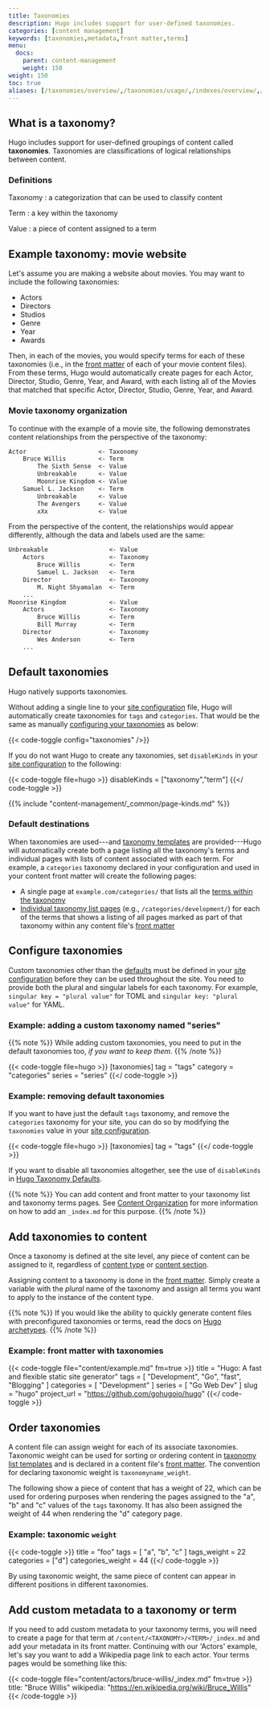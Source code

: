 ```yaml
---
title: Taxonomies
description: Hugo includes support for user-defined taxonomies.
categories: [content management]
keywords: [taxonomies,metadata,front matter,terms]
menu:
  docs:
    parent: content-management
    weight: 150
weight: 150
toc: true
aliases: [/taxonomies/overview/,/taxonomies/usage/,/indexes/overview/,/doc/indexes/,/extras/indexes]
---
```


## What is a taxonomy?

Hugo includes support for user-defined groupings of content called **taxonomies**. Taxonomies are classifications of logical relationships between content.

### Definitions

Taxonomy
: a categorization that can be used to classify content

Term
: a key within the taxonomy

Value
: a piece of content assigned to a term

## Example taxonomy: movie website

Let's assume you are making a website about movies. You may want to include the following taxonomies:

* Actors
* Directors
* Studios
* Genre
* Year
* Awards

Then, in each of the movies, you would specify terms for each of these taxonomies (i.e., in the [front matter] of each of your movie content files). From these terms, Hugo would automatically create pages for each Actor, Director, Studio, Genre, Year, and Award, with each listing all of the Movies that matched that specific Actor, Director, Studio, Genre, Year, and Award.

### Movie taxonomy organization

To continue with the example of a movie site, the following demonstrates content relationships from the perspective of the taxonomy:

```txt
Actor                    <- Taxonomy
    Bruce Willis         <- Term
        The Sixth Sense  <- Value
        Unbreakable      <- Value
        Moonrise Kingdom <- Value
    Samuel L. Jackson    <- Term
        Unbreakable      <- Value
        The Avengers     <- Value
        xXx              <- Value
```

From the perspective of the content, the relationships would appear differently, although the data and labels used are the same:

```txt
Unbreakable                 <- Value
    Actors                  <- Taxonomy
        Bruce Willis        <- Term
        Samuel L. Jackson   <- Term
    Director                <- Taxonomy
        M. Night Shyamalan  <- Term
    ...
Moonrise Kingdom            <- Value
    Actors                  <- Taxonomy
        Bruce Willis        <- Term
        Bill Murray         <- Term
    Director                <- Taxonomy
        Wes Anderson        <- Term
    ...
```

## Default taxonomies

Hugo natively supports taxonomies.

Without adding a single line to your [site configuration] file, Hugo will automatically create taxonomies for `tags` and `categories`. That would be the same as manually [configuring your taxonomies](#configure-taxonomies) as below:

{{< code-toggle config="taxonomies" />}}

If you do not want Hugo to create any taxonomies, set `disableKinds` in your [site configuration] to the following:

{{< code-toggle file=hugo >}}
disableKinds = ["taxonomy","term"]
{{</ code-toggle >}}

{{% include "content-management/_common/page-kinds.md" %}}

### Default destinations

When taxonomies are used---and [taxonomy templates] are provided---Hugo will automatically create both a page listing all the taxonomy's terms and individual pages with lists of content associated with each term. For example, a `categories` taxonomy declared in your configuration and used in your content front matter will create the following pages:

* A single page at `example.com/categories/` that lists all the [terms within the taxonomy]
* [Individual taxonomy list pages][taxonomy templates] (e.g., `/categories/development/`) for each of the terms that shows a listing of all pages marked as part of that taxonomy within any content file's [front matter]

## Configure taxonomies

Custom taxonomies other than the [defaults](#default-taxonomies) must be defined in your [site configuration] before they can be used throughout the site. You need to provide both the plural and singular labels for each taxonomy. For example, `singular key = "plural value"` for TOML and `singular key: "plural value"` for YAML.

### Example: adding a custom taxonomy named "series"

{{% note %}}
While adding custom taxonomies, you need to put in the default taxonomies too, _if you want to keep them_.
{{% /note %}}

{{< code-toggle file=hugo >}}
[taxonomies]
  tag = "tags"
  category = "categories"
  series = "series"
{{</ code-toggle >}}

### Example: removing default taxonomies

If you want to have just the default `tags` taxonomy, and remove the `categories` taxonomy for your site, you can do so by modifying the `taxonomies` value in your [site configuration].

{{< code-toggle file=hugo >}}
[taxonomies]
  tag = "tags"
{{</ code-toggle >}}

If you want to disable all taxonomies altogether, see the use of `disableKinds` in [Hugo Taxonomy Defaults](#default-taxonomies).

{{% note %}}
You can add content and front matter to your taxonomy list and taxonomy terms pages. See [Content Organization](/content-management/organization/) for more information on how to add an `_index.md` for this purpose.
{{% /note %}}

## Add taxonomies to content

Once a taxonomy is defined at the site level, any piece of content can be assigned to it, regardless of [content type] or [content section].

Assigning content to a taxonomy is done in the [front matter]. Simply create a variable with the *plural* name of the taxonomy and assign all terms you want to apply to the instance of the content type.

{{% note %}}
If you would like the ability to quickly generate content files with preconfigured taxonomies or terms, read the docs on [Hugo archetypes](/content-management/archetypes/).
{{% /note %}}

### Example: front matter with taxonomies

{{< code-toggle file="content/example.md" fm=true >}}
title = "Hugo: A fast and flexible static site generator"
tags = [ "Development", "Go", "fast", "Blogging" ]
categories = [ "Development" ]
series = [ "Go Web Dev" ]
slug = "hugo"
project_url = "https://github.com/gohugoio/hugo"
{{</ code-toggle >}}

## Order taxonomies

A content file can assign weight for each of its associate taxonomies. Taxonomic weight can be used for sorting or ordering content in [taxonomy list templates] and is declared in a content file's [front matter]. The convention for declaring taxonomic weight is `taxonomyname_weight`.

The following show a piece of content that has a weight of 22, which can be used for ordering purposes when rendering the pages assigned to the "a", "b" and "c" values of the `tags` taxonomy. It has also been assigned the weight of 44 when rendering the "d" category page.

### Example: taxonomic `weight`

{{< code-toggle >}}
title = "foo"
tags = [ "a", "b", "c" ]
tags_weight = 22
categories = ["d"]
categories_weight = 44
{{</ code-toggle >}}

By using taxonomic weight, the same piece of content can appear in different positions in different taxonomies.

## Add custom metadata to a taxonomy or term

If you need to add custom metadata to your taxonomy terms, you will need to create a page for that term at `/content/<TAXONOMY>/<TERM>/_index.md` and add your metadata in its front matter. Continuing with our 'Actors' example, let's say you want to add a Wikipedia page link to each actor. Your terms pages would be something like this:

{{< code-toggle file="content/actors/bruce-willis/_index.md" fm=true >}}
title: "Bruce Willis"
wikipedia: "https://en.wikipedia.org/wiki/Bruce_Willis"
{{< /code-toggle >}}

[content section]: /content-management/sections/
[content type]: /content-management/types/
[documentation on archetypes]: /content-management/archetypes/
[front matter]: /content-management/front-matter/
[taxonomy list templates]: /templates/taxonomy-templates/#taxonomy-list-templates
[taxonomy templates]: /templates/taxonomy-templates/
[terms within the taxonomy]: /templates/taxonomy-templates/#taxonomy-terms-templates
[site configuration]: /getting-started/configuration/
